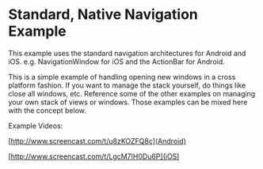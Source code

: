 Standard, Native Navigation Example
===============
This example uses the standard navigation architectures for Android and iOS.
e.g. NavigationWindow for iOS and the ActionBar for Android.

This is a simple example of handling opening new windows in a cross platform
fashion.  If you want to manage the stack yourself, do things like close all
windows, etc. Reference some of the other examples on managing your own
stack of views or windows.  Those examples can be mixed here with the concept below.

Example Videos:

[http://www.screencast.com/t/u8zKOZFQ8c](Android)

[http://www.screencast.com/t/LgcM7IH0Du6P](iOS)